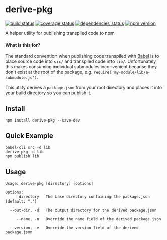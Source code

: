 # derive-pkg

[![build status][build-badge]][build-href]
[![coverage status][coverage-badge]][coverage-href]
[![dependencies status][deps-badge]][deps-href]
[![npm version][npm-badge]][npm-href]

A helper utility for publishing transpiled code to npm

#### What is this for?

The standard convention when publishing code transpiled with [Babel](https://github.com/babel/babel) is to place source code into `src/` and transpiled code into `lib/`. Unfortunately, this makes consuming individual submodules inconvenient because they don't exist at the root of the package, e.g. `require('my-module/lib/a-submodule.js')`.

This utlity derives a `package.json` from your root directory and places it into your build directory so you can publish it.

## Install

```
npm install derive-pkg --save-dev
```

## Quick Example

```
babel-cli src -d lib
derive-pkg -d lib
npm publish lib
```

## Usage

```
Usage: derive-pkg [directory] [options]

Options:
      directory   The base directory containing the package.json (default: ".")

  --out-dir, -d   The output directory for the derived package.json

     --name, -n   Override the name field of the derived package.json

  --version, -v   Override the version field of the derived package.json
```

[npm-badge]: https://badge.fury.io/js/derive-pkg.svg
[npm-href]: https://www.npmjs.com/package/derive-pkg
[build-badge]: https://travis-ci.org/rtsao/derive-pkg.svg?branch=master
[build-href]: https://travis-ci.org/rtsao/derive-pkg
[coverage-badge]: https://coveralls.io/repos/rtsao/derive-pkg/badge.svg?branch=master&service=github
[coverage-href]: https://coveralls.io/github/rtsao/derive-pkg?branch=master
[deps-badge]: https://david-dm.org/rtsao/derive-pkg.svg
[deps-href]: https://david-dm.org/rtsao/csjs
